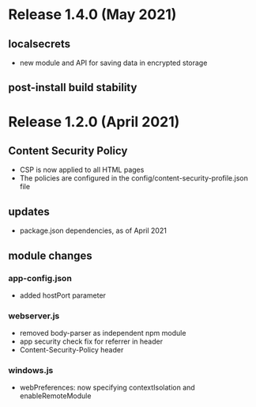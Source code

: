 

# Release 1.4.0 (May 2021)

## localsecrets
* new module and API for saving data in encrypted storage

## post-install build stability

# Release 1.2.0 (April 2021)

## Content Security Policy
* CSP is now applied to all HTML pages
* The policies are configured in the config/content-security-profile.json file

## updates
* package.json dependencies, as of April 2021

## module changes

### app-config.json
* added hostPort parameter

### webserver.js 
* removed body-parser as independent npm module
* app security check fix for referrer in header
* Content-Security-Policy header

### windows.js
* webPreferences: now specifying contextIsolation and enableRemoteModule
